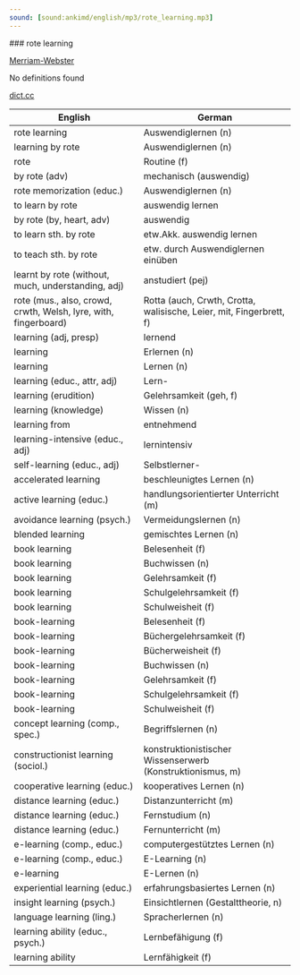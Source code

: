 ```yaml
---
sound: [sound:ankimd/english/mp3/rote_learning.mp3]
---
```


\### rote learning

[Merriam-Webster](https://www.merriam-webster.com/dictionary/rote+learning)

No definitions found

[dict.cc](https://www.dict.cc/rote+learning)

| English        | German       |
| -------------- | ------------ |
| rote learning | Auswendiglernen (n) |
| learning by rote | Auswendiglernen (n) |
| rote | Routine (f) |
| by rote (adv) | mechanisch (auswendig) |
| rote memorization (educ.) | Auswendiglernen (n) |
| to learn by rote | auswendig lernen |
| by rote (by, heart, adv) | auswendig |
| to learn sth. by rote | etw.Akk. auswendig lernen |
| to teach sth. by rote | etw. durch Auswendiglernen einüben |
| learnt by rote (without, much, understanding, adj) | anstudiert (pej) |
| rote (mus., also, crowd, crwth, Welsh, lyre, with, fingerboard) | Rotta (auch, Crwth, Crotta, walisische, Leier, mit, Fingerbrett, f) |
| learning (adj, presp) | lernend |
| learning | Erlernen (n) |
| learning | Lernen (n) |
| learning (educ., attr, adj) | Lern- |
| learning (erudition) | Gelehrsamkeit (geh, f) |
| learning (knowledge) | Wissen (n) |
| learning from | entnehmend |
| learning-intensive (educ., adj) | lernintensiv |
| self-learning (educ., adj) | Selbstlerner- |
| accelerated learning | beschleunigtes Lernen (n) |
| active learning (educ.) | handlungsorientierter Unterricht (m) |
| avoidance learning (psych.) | Vermeidungslernen (n) |
| blended learning | gemischtes Lernen (n) |
| book learning | Belesenheit (f) |
| book learning | Buchwissen (n) |
| book learning | Gelehrsamkeit (f) |
| book learning | Schulgelehrsamkeit (f) |
| book learning | Schulweisheit (f) |
| book-learning | Belesenheit (f) |
| book-learning | Büchergelehrsamkeit (f) |
| book-learning | Bücherweisheit (f) |
| book-learning | Buchwissen (n) |
| book-learning | Gelehrsamkeit (f) |
| book-learning | Schulgelehrsamkeit (f) |
| book-learning | Schulweisheit (f) |
| concept learning (comp., spec.) | Begriffslernen (n) |
| constructionist learning (sociol.) | konstruktionistischer Wissenserwerb (Konstruktionismus, m) |
| cooperative learning (educ.) | kooperatives Lernen (n) |
| distance learning (educ.) | Distanzunterricht (m) |
| distance learning (educ.) | Fernstudium (n) |
| distance learning (educ.) | Fernunterricht (m) |
| e-learning (comp., educ.) | computergestütztes Lernen (n) |
| e-learning (comp., educ.) | E-Learning (n) |
| e-learning | E-Lernen (n) |
| experiential learning (educ.) | erfahrungsbasiertes Lernen (n) |
| insight learning (psych.) | Einsichtlernen (Gestalttheorie, n) |
| language learning (ling.) | Spracherlernen (n) |
| learning ability (educ., psych.) | Lernbefähigung (f) |
| learning ability | Lernfähigkeit (f) |
